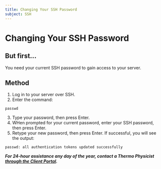 ```yaml
---
title: Changing Your SSH Password
subject: SSH
---
```


# Changing Your SSH Password

## But first...
You need your current SSH password to gain access to your server. 

## Method
1. Log in to your server over SSH.
2. Enter the command:
```shell
passwd
```
3. Type your password, then press Enter.
4. WHen prompted for your current password, enter your SSH password, then press Enter.
5. Retype your new password, then press Enter. If successful, you will see the output:
```shell
passwd: all authentication tokens updated successfully
```

**_For 24-hour assistance any day of the year, contact a Thermo Physicist [through the Client Portal](https://core.thermo.io/login/)._**
